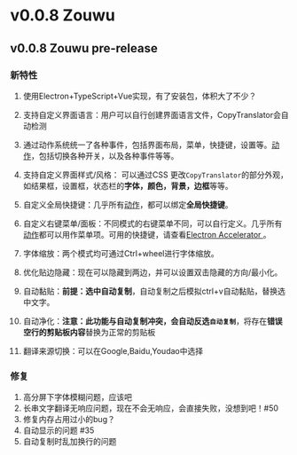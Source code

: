 # v0.0.8 Zouwu

## v0.0.8 Zouwu pre-release

### 新特性

1. 使用Electron+TypeScript+Vue实现，有了安装包，体积大了不少？
2. 支持自定义界面语言：用户可以自行创建界面语言文件，CopyTranslator会自动检测
3. 通过动作系统统一了各种事件，包括界面布局，菜单，快捷键，设置等。[动作](https://github.com/CopyTranslator/CopyTranslator/wiki/Customization-%E8%87%AA%E5%AE%9A%E4%B9%89#actions)，包括切换各种开关，以及各种事件等等。

2. 支持自定义界面样式/风格： 可以通过CSS 更改`CopyTranslator`的部分外观，如结果框，设置框，状态栏的**字体，颜色，背景，边框**等等。

3. 自定义全局快捷键：几乎所有[动作](https://github.com/CopyTranslator/CopyTranslator/wiki/Customization-%E8%87%AA%E5%AE%9A%E4%B9%89#actions)，都可以绑定**全局快捷键**。

4. 自定义右键菜单/面板：不同模式的右键菜单不同，可以自行定义。几乎所有[动作](https://github.com/CopyTranslator/CopyTranslator/wiki/Customization-%E8%87%AA%E5%AE%9A%E4%B9%89#actions)都可以用作菜单项。可用的快捷键，请查看[Electron Accelerator ](https://electronjs.org/docs/api/accelerator)。
5. 字体缩放：两个模式均可通过Ctrl+wheel进行字体缩放。
6. 优化贴边隐藏：现在可以隐藏到两边，并可以设置双击隐藏的方向/最小化。
7. 自动黏贴：**前提：选中自动复制**，自动复制之后模拟ctrl+v自动黏贴，替换选中文字。
8. 自动净化：**注意：此功能与自动复制冲突，会自动反选`自动复制`**，将存在**错误空行的剪贴板内容**替换为正常的剪贴板
9. 翻译来源切换：可以在Google,Baidu,Youdao中选择

### 修复

1. 高分屏下字体模糊问题，应该吧
2. 长串文字翻译无响应问题，现在不会无响应，会直接失败，没想到吧！#50
3. 修复内存占用过小的bug？
4. 自动显示的问题 #35
5. 自动复制时乱加换行的问题
